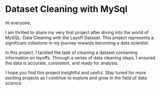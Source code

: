 # Dataset Cleaning with MySql
Hi everyone,

I am thrilled to share my very first project after diving into the world of MySQL: Data Cleaning with the Layoff Dataset. This project represents a significant milestone in my journey towards becoming a data scientist.

In this project, I tackled the task of cleaning a dataset containing information on layoffs. Through a series of data cleaning steps, I ensured the data is accurate, consistent, and ready for analysis.

I hope you find this project insightful and useful. Stay tuned for more exciting projects as I continue to explore and grow in the field of data science.
